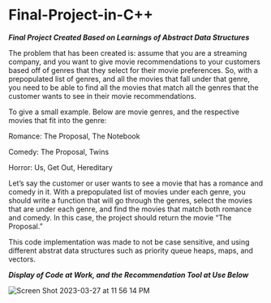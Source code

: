 # Final-Project-in-C++
***Final Project Created Based on Learnings of Abstract Data Structures***



The problem that has been created is: assume that you are a streaming company, and you want to give movie recommendations to your customers based off of genres that they select for their movie preferences. So, with a prepopulated list of genres, and all the movies that fall under that genre, you need to be able to find all the movies that match all the genres that the customer wants to see in their movie recommendations.

 
To give a small example. Below are movie genres, and the respective movies that fit into the genre:
   
Romance: The Proposal, The Notebook

Comedy: The Proposal, Twins


Horror: Us, Get Out, Hereditary


Let’s say the customer or user wants to see a movie that has a romance and comedy in it. With a prepopulated list of movies under each genre, you should write a function that will go through the genres, select the movies that are under each genre, and find the movies that match both romance and comedy. In this case, the project should return the movie “The Proposal.” 

This code implementation was made to not be case sensitive, and using different abstrat data structures such as priority queue heaps, maps, and vectors.

***Display of Code at Work, and the Recommendation Tool at Use Below***




![Screen Shot 2023-03-27 at 11 56 14 PM](https://github.com/user-attachments/assets/e96e514f-0f68-452b-8ea9-6f51eb1bbe63)

